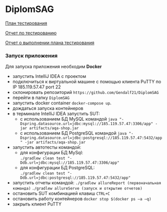 # DiplomSAG
[План тестирования](https://github.com/Gendalf21/DiplomSAG/blob/master/documents/Plan.md)

[Отчет по тестированию](https://github.com/Gendalf21/DiplomSAG/blob/master/documents/Report.md)

[Отчет о выполнении плана тестирования](https://github.com/Gendalf21/DiplomSAG/blob/master/documents/Summary.md)

### Запуск приложения

Для запуска приложения необходим **Docker**

* запустить IntelliJ IDEA с проектом
* подключиться к виртуальной машине с помощью клиента PuTTY по IP 185.119.57.47 port 22
* склонировать репозиторий ```https://github.com/Gendalf21/DiplomSAG```
* перейти в папку ```DiplomSAG```
* запустить docker container ```docker-compose up```.
* дождаться запуска контейнеров
* в терминале IntelliJ IDEA запустить SUT:
    - с использованием БД MySQL
      командой ```java "-Dspring.datasource.url=jdbc:mysql://185.119.57.47:3306/app" -jar artifacts/aqa-shop.jar```
    - с использованием БД PostgreSQL
      командой ```java "-Dspring.datasource.url=jdbc:postgresql://185.119.57.47:5432/app" -jar artifacts/aqa-shop.jar```
* запустить автотесты командой:
    - для конфигурации БД MySql:  
      ```./gradlew clean test "-Ddb.url=jdbc:mysql://185.119.57.47:3306/app"```
    - для конфигурации БД PostgreSQL:  
      ```./gradlew clean test "-Ddb.url=jdbc:postgresql://185.119.57.47:5432/app"```
* запустить отчеты командой:
```./gradlew allureReport (первоначальная команда)```
```./gradlew allureServe (запуск и открытие отчетов)```
* остановить SUT комбинацией клавиш ```CTRL+C```
* остановить работу контейнеров ```docker stop $(docker ps –a –q)``` 
* закрыть клиент PuTTY